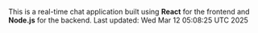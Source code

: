 This is a real-time chat application built using **React** for the frontend and **Node.js** for the backend.
Last updated: Wed Mar 12 05:08:25 UTC 2025
